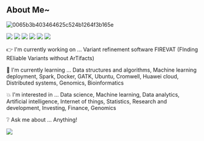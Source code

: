 ## About Me~

![0065b3b403464625c524b1264f3b165e](https://user-images.githubusercontent.com/45563371/88962170-a585ce00-d2d8-11ea-8b71-3c014f8925d8.gif)

![](https://img.shields.io/badge/Code-Python-informational?style=plastic&logo=Python&logoColor=white&color=violet)
![](https://img.shields.io/badge/Code-R-informational?style=plastic&logo=RStudio&logoColor=white&color=violet)
![](https://img.shields.io/badge/Code-SQL-informational?style=plastic&logo=MySQL&logoColor=white&color=violet)
![](https://img.shields.io/badge/Code-Scala-informational?style=plastic&logo=Scala&logoColor=white&color=violet)
![](https://img.shields.io/badge/Code-C-informational?style=plastic&logo=C&logoColor=white&color=violet)
![](https://img.shields.io/badge/Code-MATLAB-informational?style=plastic&logo=Octave&logoColor=white&color=violet)

:point_right: I'm currently working on ... Variant refinement software FIREVAT (FInding REliable Variants without ArTifacts)

:information_desk_person: I'm currently learning ... Data structures and algorithms, Machine learning deployment, Spark, Docker, GATK, Ubuntu, Cromwell, Huawei cloud, Distributed systems, Genomics, Bioinformatics

:boom: I'm interested in ... Data science, Machine learning, Data analytics, Artificial intelligence, Internet of things, Statistics, Research and development, Investing, Finance,  Genomics

:grey_question: Ask me about ... Anything!

![](https://komarev.com/ghpvc/?username=denistanjingyu&color=ff69b4&style=plastic)
